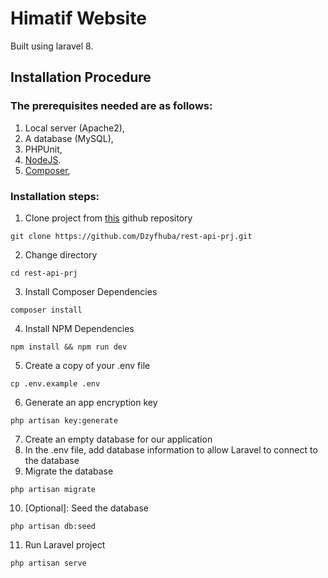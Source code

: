 # Himatif Website
Built using laravel 8.
## Installation Procedure
### The prerequisites needed are as follows:
1. Local server (Apache2),
2. A database (MySQL),
3. PHPUnit,
4. [NodeJS](https://nodejs.org/).
5. [Composer](https://getcomposer.org/),
### Installation steps:
1. Clone project from [this](https://github.com/Dzyfhuba/rest-api-prj.git) github repository
```shell
git clone https://github.com/Dzyfhuba/rest-api-prj.git
```
2. Change directory
```shell
cd rest-api-prj
```
3. Install Composer Dependencies
```shell
composer install
```
4. Install NPM Dependencies
```shell
npm install && npm run dev
```
5. Create a copy of your .env file
```shell
cp .env.example .env
```
6. Generate an app encryption key
```shell
php artisan key:generate
```
7. Create an empty database for our application
8. In the .env file, add database information to allow Laravel to connect to the database
9. Migrate the database
```shell
php artisan migrate
```
10. [Optional]: Seed the database
```shell
php artisan db:seed
```
11. Run Laravel project
```shell
php artisan serve
```
